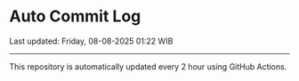 # Auto Commit Log

Last updated: Friday, 08-08-2025 01:22 WIB

---

This repository is automatically updated every 2 hour using GitHub Actions.
